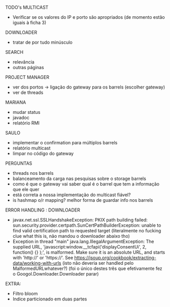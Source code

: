 TODO's
MULTICAST
- Verificar se os valores do IP e porto são apropriados (de momento estão iguais à ficha 3)

DOWNLOADER
- tratar de por tudo minúsculo

SEARCH
- relevância
- outras páginas

PROJECT MANAGER
- ver dos portos -> ligação do gateway para os barrels (escolher gateway)
- ver de threads

MARIANA
- mudar status
- javadoc
- relatório RMI

SAULO
- implementar o confirmation para múltiplos barrels
- relatório multicast
- limpar no código do gateway

PERGUNTAS
- threads nos barrels
- balanceamento da carga nas pesquisas sobre o storage barrels
- como é que o gateway vai saber qual é o barrel que tem a informação que ele quer
- está correta a nossa implementação do multicast fiável?
- is hashmap o/r mapping? melhor forma de guardar info nos barrels


ERROR HANDLING : DOWNLOADER
- javax.net.ssl.SSLHandshakeException: PKIX path building failed: sun.security.provider.certpath.SunCertPathBuilderException: unable to find valid certification path to requested target
(literalmente no fucking clue what this is, não mandou o downloader abaixo tho)
- Exception in thread "main" java.lang.IllegalArgumentException: The supplied URL, 'javascript:window.__tcfapi('displayConsentUi', 2, function() {} );', is malformed. 
Make sure it is an absolute URL, and starts with 'http://' or 'https://'. See https://jsoup.org/cookbook/extracting-data/working-with-urls
  (isto não deveria ser handled pelo MalformedURLwhatever?) (foi o único destes três que efetivamente fez o Googol.Downloader.Downloader parar)


EXTRA:
- Filtro bloom
- Indice particionado em duas partes




